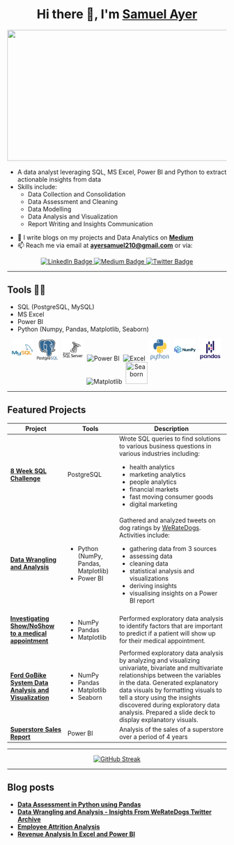 <div align="center">
  
# Hi there :wave:, I'm [Samuel Ayer](https://www.linkedin.com/in/samuel-t-ayer-3a278b221/)
</div>

<div align="center">
  <img src="https://media.giphy.com/media/dWesBcTLavkZuG35MI/giphy.gif" width="600" height="300"/>
</div>


* A data analyst leveraging SQL, MS Excel, Power BI and Python to extract actionable insights from data
* Skills include:
   * Data Collection and Consolidation
   * Data Assessment and Cleaning
   * Data Modelling
   * Data Analysis and Visualization
   * Report Writing and Insights Communication

- 📝 I write blogs on my projects and Data Analytics on **[Medium](https://medium.com/@ayersamuel07)**
- 📫 Reach me via email at **[ayersamuel210@gmail.com](ayersamuel210@gmail.com)** or via:

<div align="center" id="badges">
  <a href="https://www.linkedin.com/in/samuel-t-ayer-3a278b221/">
    <img src="https://img.shields.io/badge/LinkedIn-blue?style=for-the-badge&logo=linkedin&logoColor=white" alt="LinkedIn Badge"/>
  </a>
  <a href="https://medium.com/@ayersamuel07">
    <img src="https://img.shields.io/badge/Medium-black?logo=medium&logoColor=white&style=for-the-badge" alt="Medium Badge"/>
  </a>
  <a href="https://twitter.com/samuelayer07">
    <img src="https://img.shields.io/badge/Twitter-blue?style=for-the-badge&logo=twitter&logoColor=white" alt="Twitter Badge"/>
  </a>
</div>



-----------------------------

## Tools :man_technologist:

* SQL (PostgreSQL, MySQL)
* MS Excel
* Power BI
* Python (Numpy, Pandas, Matplotlib, Seaborn)

<div align="center">
  <img src="https://github.com/devicons/devicon/blob/master/icons/mysql/mysql-original-wordmark.svg" title="MySQL" alt="MySQL" width="50" height="50"/>&nbsp;
  <img src="https://github.com/devicons/devicon/blob/master/icons/postgresql/postgresql-original-wordmark.svg" title="PostgreSQL" alt="PostgreSQL" width="50" height="50"/>&nbsp;
   <img src="https://github.com/devicons/devicon/blob/master/icons/microsoftsqlserver/microsoftsqlserver-plain-wordmark.svg" title="SQL Server" alt="SQL Server" width="50" height="50"/>&nbsp;
  <img src="https://upload.wikimedia.org/wikipedia/commons/c/cf/New_Power_BI_Logo.svg" title="Power BI" alt="Power BI" width="50" height="50"/>&nbsp;
  <img src="https://upload.wikimedia.org/wikipedia/commons/3/34/Microsoft_Office_Excel_%282019%E2%80%93present%29.svg" title="Excel" alt="Excel" width="50" height="50"/>&nbsp;
  <img src="https://github.com/devicons/devicon/blob/master/icons/python/python-original-wordmark.svg" title="Python"  alt="Python" width="50" height="50"/>&nbsp;
  <img src="https://github.com/devicons/devicon/blob/master/icons/numpy/numpy-original-wordmark.svg" title="NumPy"  alt="NumPy" width="50" height="50"/>&nbsp;
  <img src="https://github.com/devicons/devicon/blob/master/icons/pandas/pandas-original-wordmark.svg" title="Pandas" alt="Pandas" width="50" height="50"/>&nbsp;
  <img src="https://onlineidealab.com/wp-content/uploads/matplotlib.png" title="Matplotlib" alt="Matplotlib" width="50" height="50"/>&nbsp;
  <img src="https://seaborn.pydata.org/_images/logo-tall-lightbg.svg" title="Seaborn" **alt="Seaborn" width="50" height="50"/>
</div>


--------------------------------------

 ## Featured Projects
  
|Project|Tools |Description|
|----------|------------|------------|
|**[8 Week SQL Challenge](https://github.com/Outis09/8-Week-SQL-Challenge)**| PostgreSQL| Wrote SQL queries to find solutions to various business questions in various industries including: <ul><li>health analytics</li><li>marketing analytics</li><li>people analytics</li><li>financial markets</li><li>fast moving consumer goods</li><li>digital marketing</li></ul>
|**[Data Wrangling and Analysis](https://github.com/Outis09/Data-Wrangling-and-Analysis)**|<ul><li>Python (NumPy, Pandas, Matplotlib)</li><li>Power BI</li>| Gathered and analyzed tweets on dog ratings by [WeRateDogs](https://twitter.com/dog_rates). Activities include:<ul><li>gathering data from 3 sources</li><li>assessing data</li><li>cleaning data</li><li>statistical analysis and visualizations</li><li>deriving insights</li><li>visualising insights on a Power BI report</li></ul>
|**[Investigating Show/NoShow to a medical appointment](https://github.com/Outis09/Investiagating-medical-dataset)**| <ul><li>NumPy</li><li>Pandas</li><li>Matplotlib</li></ul>| Performed exploratory data analysis to identify factors that are important to predict if a patient will show up for their medical appointment.
| **[Ford GoBike System Data Analysis and Visualization](https://github.com/Outis09/Ford-GoBike)**|<ul><li>NumPy</li><li>Pandas</li><li>Matplotlib</li><li> Seaborn</li></ul>|Performed exploratory data analysis by analyzing and visualizing univariate, bivariate and multivariate relationships between the variables in the data. Generated explanatory data visuals by formatting visuals to tell a story using the insights discovered during exploratory data analysis. Prepared a slide deck to display explanatory visuals.
|**[Superstore Sales Report](https://github.com/Outis09/Superstore-Sales-Report)**| Power BI| Analysis of the sales of a superstore over a period of 4 years|
  
--------------------------------------

<div align="center">

[![GitHub Streak](https://streak-stats.demolab.com/?user=Outis09&theme=tokyonight_duo)](https://git.io/streak-stats)
 
</div>

  ---------------------------------------------------
  
## Blog posts
* **[Data Assessment in Python using Pandas](https://medium.com/@ayersamuel07/data-assessment-in-python-using-pandas-b47318f42aef)** 
* **[Data Wrangling and Analysis - Insights From WeRateDogs Twitter Archive](https://medium.com/@ayersamuel07/data-wrangling-and-analysis-insights-from-weratedogs-twitter-archive-28bc9d3862c9)**
* **[Employee Attrition Analysis](https://medium.com/@ayersamuel07/employee-attrition-analysis-8f96a8d8126?source=user_profile---------0----------------------------)**
* **[Revenue Analysis In Excel and Power BI](https://medium.com/@ayersamuel07/revenue-analysis-6117f21afc99?source=user_profile---------0----------------------------)**
  
<!---
Outis09/Outis09 is a ✨ special ✨ repository because its `README.md` (this file) appears on your GitHub profile.
You can click the Preview link to take a look at your changes.
--->
